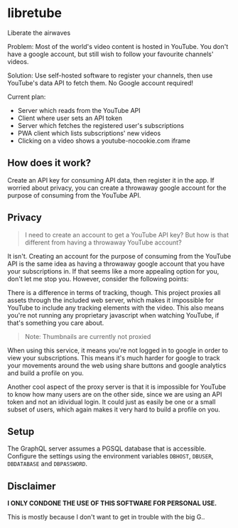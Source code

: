 # libretube

Liberate the airwaves

Problem: Most of the world's video content is hosted in YouTube. You don't
have a google account, but still wish to follow your favourite channels' videos.

Solution: Use self-hosted software to register your channels, then use YouTube's
data API to fetch them. No Google account required!

Current plan:
- Server which reads from the YouTube API
- Client where user sets an API token
- Server which fetches the registered user's subscriptions
- PWA client which lists subscriptions' new videos
- Clicking on a video shows a youtube-nocookie.com iframe

## How does it work?

Create an API key for consuming API data, then register it in the app. If
worried about privacy, you can create a throwaway google account for the
purpose of consuming from the YouTube API.

## Privacy

> I need to create an account to get a YouTube API key? But how is that
> different from having a throwaway YouTube account?

It isn't. Creating an account for the purpose of consuming from the YouTube API
is the same idea as having a throwaway google account that you have your
subscriptions in. If that seems like a more appealing option for you, don't let
me stop you. However, consider the following points:

There is a difference in terms of tracking, though. This project proxies all
assets through the included web server, which makes it impossible for YouTube to
include any tracking elements with the video. This also means you're not running
any proprietary javascript when watching YouTube, if that's something you care
about.

> Note: Thumbnails are currently not proxied

When using this service, it means you're not logged in to google in order to
view your subscriptions. This means it's much harder for google to track your
movements around the web using share buttons and google analytics and build
a profile on you.

Another cool aspect of the proxy server is that it is impossible for YouTube to
know how many users are on the other side, since we are using an API token and
not an idividual login. It could just as easily be one or a small subset of
users, which again makes it very hard to build a profile on you.

## Setup

The GraphQL server assumes a PGSQL database that is accessible. Configure the
settings using the environment variables `DBHOST`, `DBUSER`, `DBDATABASE` and
`DBPASSWORD`.

## Disclaimer

**I ONLY CONDONE THE USE OF THIS SOFTWARE FOR PERSONAL USE.**

This is mostly because I don't want to get in trouble with the big G..

